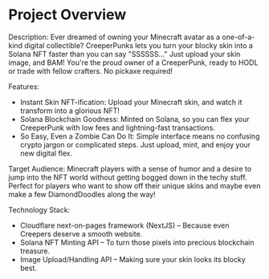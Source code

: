 # Project Overview

Description: Ever dreamed of owning your Minecraft avatar as a one-of-a-kind digital collectible? CreeperPunks lets you turn your blocky skin into a Solana NFT faster than you can say "SSSSSS..." Just upload your skin image, and BAM! You're the proud owner of a CreeperPunk, ready to HODL or trade with fellow crafters. No pickaxe required!

Features:

*   Instant Skin NFT-ification: Upload your Minecraft skin, and watch it transform into a glorious NFT!
*   Solana Blockchain Goodness: Minted on Solana, so you can flex your CreeperPunk with low fees and lightning-fast transactions.
*   So Easy, Even a Zombie Can Do It: Simple interface means no confusing crypto jargon or complicated steps. Just upload, mint, and enjoy your new digital flex.

Target Audience: Minecraft players with a sense of humor and a desire to jump into the NFT world without getting bogged down in the techy stuff. Perfect for players who want to show off their unique skins and maybe even make a few DiamondDoodles along the way!

Technology Stack:

*   Cloudflare next-on-pages framework (NextJS) – Because even Creepers deserve a smooth website.
*   Solana NFT Minting API – To turn those pixels into precious blockchain treasure.
*   Image Upload/Handling API – Making sure your skin looks its blocky best.